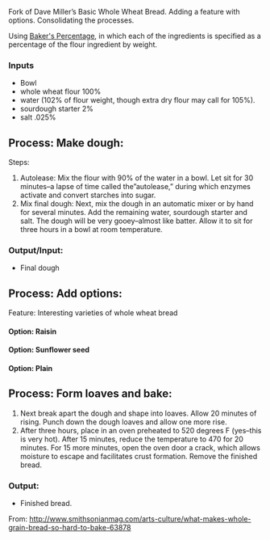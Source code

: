 Fork of Dave Miller’s Basic Whole Wheat Bread.  Adding a feature with options.  Consolidating the processes.

Using [Baker's Percentage](https://en.wikipedia.org/wiki/Baker_percentage), in which each of the ingredients is specified as a percentage of the flour ingredient by weight.

### Inputs

* Bowl
* whole wheat flour 100%
* water (102% of flour weight, though extra dry flour may call for 105%). 
* sourdough starter 2%
* salt .025%

## Process: Make dough:

Steps:
1. Autolease: Mix the flour with 90% of the water in a bowl. Let sit for 30 minutes–a lapse of time called the”autolease,” during which enzymes activate and convert starches into sugar.
2. Mix final dough: Next, mix the dough in an automatic mixer or by hand for several minutes. Add the remaining water, sourdough starter and salt. The dough will be very gooey–almost like batter. Allow it to sit for three hours in a bowl at room temperature.

### Output/Input:

 * Final dough
 
## Process: Add options:

Feature: Interesting varieties of whole wheat bread
#### Option: Raisin
#### Option: Sunflower seed
#### Option: Plain

## Process: Form loaves and bake:

1. Next break apart the dough and shape into loaves. Allow 20 minutes of rising. Punch down the dough loaves and allow one more rise. 
2. After three hours, place in an oven preheated to 520 degrees F (yes–this is very hot). After 15 minutes, reduce the temperature to 470 for 20 minutes. For 15 more minutes, open the oven door a crack, which allows moisture to escape and facilitates crust formation. Remove the finished bread.

### Output: 

* Finished bread.

From: http://www.smithsonianmag.com/arts-culture/what-makes-whole-grain-bread-so-hard-to-bake-63878
